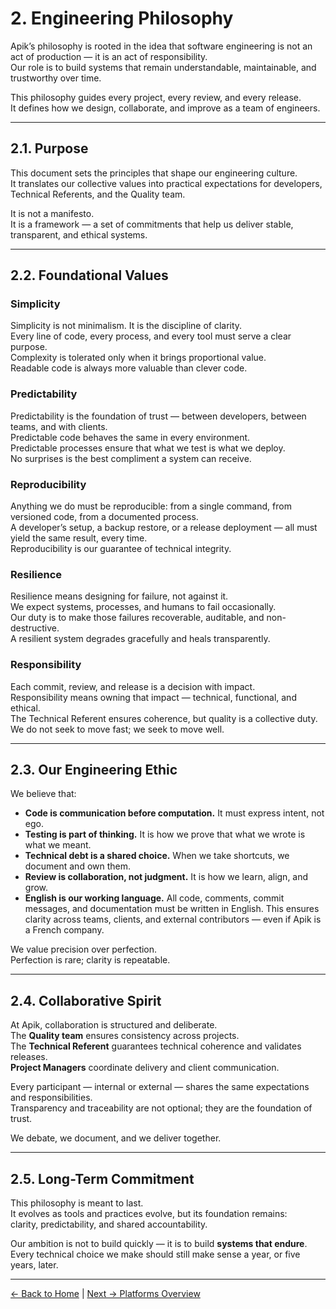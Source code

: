 # 2. Engineering Philosophy

Apik’s philosophy is rooted in the idea that software engineering is not an act of production — it is an act of responsibility.  
Our role is to build systems that remain understandable, maintainable, and trustworthy over time.

This philosophy guides every project, every review, and every release.  
It defines how we design, collaborate, and improve as a team of engineers.

---

## 2.1. Purpose

This document sets the principles that shape our engineering culture.  
It translates our collective values into practical expectations for developers, Technical Referents, and the Quality team.

It is not a manifesto.  
It is a framework — a set of commitments that help us deliver stable, transparent, and ethical systems.

---

## 2.2. Foundational Values

### **Simplicity**
Simplicity is not minimalism. It is the discipline of clarity.  
Every line of code, every process, and every tool must serve a clear purpose.  
Complexity is tolerated only when it brings proportional value.  
Readable code is always more valuable than clever code.

### **Predictability**
Predictability is the foundation of trust — between developers, between teams, and with clients.  
Predictable code behaves the same in every environment.  
Predictable processes ensure that what we test is what we deploy.  
No surprises is the best compliment a system can receive.

### **Reproducibility**
Anything we do must be reproducible: from a single command, from versioned code, from a documented process.  
A developer’s setup, a backup restore, or a release deployment — all must yield the same result, every time.  
Reproducibility is our guarantee of technical integrity.

### **Resilience**
Resilience means designing for failure, not against it.  
We expect systems, processes, and humans to fail occasionally.  
Our duty is to make those failures recoverable, auditable, and non-destructive.  
A resilient system degrades gracefully and heals transparently.

### **Responsibility**
Each commit, review, and release is a decision with impact.  
Responsibility means owning that impact — technical, functional, and ethical.  
The Technical Referent ensures coherence, but quality is a collective duty.  
We do not seek to move fast; we seek to move well.

---

## 2.3. Our Engineering Ethic

We believe that:
- **Code is communication before computation.** It must express intent, not ego.
- **Testing is part of thinking.** It is how we prove that what we wrote is what we meant.
- **Technical debt is a shared choice.** When we take shortcuts, we document and own them.
- **Review is collaboration, not judgment.** It is how we learn, align, and grow.
- **English is our working language.** All code, comments, commit messages, and documentation must be written in English. This ensures clarity across teams, clients, and external contributors — even if Apik is a French company.

We value precision over perfection.  
Perfection is rare; clarity is repeatable.

---

## 2.4. Collaborative Spirit

At Apik, collaboration is structured and deliberate.  
The **Quality team** ensures consistency across projects.  
The **Technical Referent** guarantees technical coherence and validates releases.  
**Project Managers** coordinate delivery and client communication.  

Every participant — internal or external — shares the same expectations and responsibilities.  
Transparency and traceability are not optional; they are the foundation of trust.

We debate, we document, and we deliver together.

---

## 2.5. Long-Term Commitment

This philosophy is meant to last.  
It evolves as tools and practices evolve, but its foundation remains:  
clarity, predictability, and shared accountability.  

Our ambition is not to build quickly — it is to build **systems that endure**.  
Every technical choice we make should still make sense a year, or five years, later.

---
[← Back to Home](README.md) | [Next → Platforms Overview](03-platforms.md)